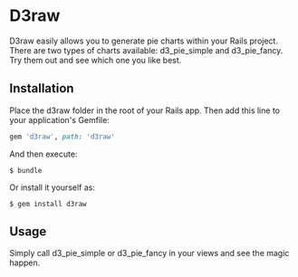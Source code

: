 # D3raw

D3raw easily allows you to generate pie charts within your Rails project. There are two types of charts available: d3_pie_simple and d3_pie_fancy. Try them out and see which one you like best.

## Installation

Place the d3raw folder in the root of your Rails app. Then add this line to your application's Gemfile:

```ruby
gem 'd3raw', path: 'd3raw'
```

And then execute:

    $ bundle

Or install it yourself as:

    $ gem install d3raw

## Usage

Simply call d3_pie_simple or d3_pie_fancy in your views and see the magic happen.
